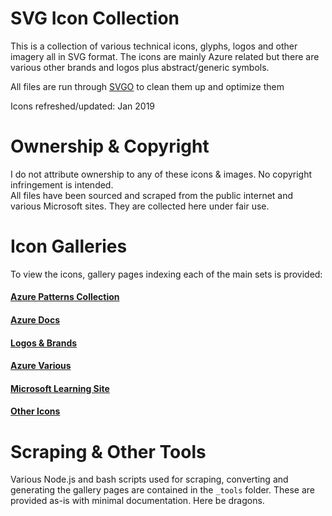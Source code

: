 # SVG Icon Collection
This is a collection of various technical icons, glyphs, logos and other imagery all in SVG format. The icons are mainly Azure related but there are various other brands and logos plus abstract/generic symbols.

All files are run through [SVGO](https://github.com/svg/svgo) to clean them up and optimize them 

Icons refreshed/updated: Jan 2019

# Ownership & Copyright
I do not attribute ownership to any of these icons & images. No copyright infringement is intended.  
All files have been sourced and scraped from the public internet and various Microsoft sites. They are collected here under fair use.  


# Icon Galleries
To view the icons, gallery pages indexing each of the main sets is provided:
#### [Azure Patterns Collection](azure-patterns)
#### [Azure Docs](azure-docs)
#### [Logos & Brands](logos)
#### [Azure Various](azure-dotcom)
#### [Microsoft Learning Site](learning-site)
#### [Other Icons](other)


# Scraping & Other Tools
Various Node.js and bash scripts used for scraping, converting and generating the gallery pages are contained in the `_tools` folder. These are provided as-is with minimal documentation. Here be dragons.